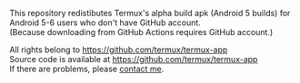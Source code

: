 This repository redistibutes Termux's alpha build apk (Android 5 builds) for Android 5-6 users who don't have GitHub account.  
(Because downloading from GitHub Actions requires GitHub account.)

All rights belong to https://github.com/termux/termux-app  
Source code is available at https://github.com/termux/termux-app  
If there are problems, please [contact me](https://forms.gle/JsTAzTQRt6NjB5hf6).
